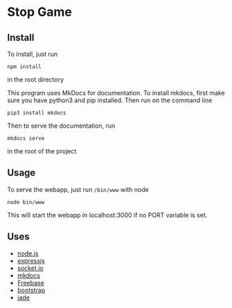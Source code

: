 Stop Game
=========

## Install 

To install, just run 

	npm install

in the root directory

This program uses MkDocs for documentation. To install mkdocs, first make sure you have python3 and
pip installed. Then run on the command line
	
	pip3 install mkdocs

Then to serve the documentation, run 
	
	mkdocs serve 
	
in the root of the project

## Usage 

To serve the webapp, just run `/bin/www` with node

	node bin/www 

This will start the webapp in localhost:3000 if no PORT variable is set. 

## Uses 

- [node.js](https://nodejs.org/en/)
- [expressjs](http://expressjs.com/)
- [socket.io](http://socket.io/)
- [mkdocs](http://www.mkdocs.org/)
- [Freebase](https://www.freebase.com/)
- [bootstrap](http://getbootstrap.com/)
- [jade](http://jade-lang.com/)